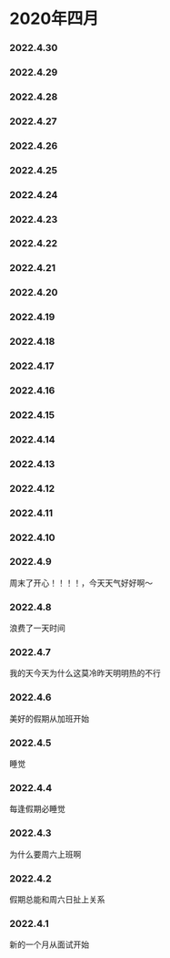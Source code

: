 # 2020年四月


### 2022.4.30 
### 2022.4.29
### 2022.4.28 
### 2022.4.27
### 2022.4.26 
### 2022.4.25 
### 2022.4.24 
### 2022.4.23 
### 2022.4.22 
### 2022.4.21 
### 2022.4.20 
### 2022.4.19 
### 2022.4.18
### 2022.4.17 
### 2022.4.16
### 2022.4.15
### 2022.4.14
### 2022.4.13
### 2022.4.12
### 2022.4.11
### 2022.4.10
### 2022.4.9
周末了开心！！！！，今天天气好好啊～
### 2022.4.8
浪费了一天时间
### 2022.4.7
我的天今天为什么这莫冷昨天明明热的不行
### 2022.4.6
美好的假期从加班开始
### 2022.4.5
睡觉
### 2022.4.4
每逢假期必睡觉
### 2022.4.3
为什么要周六上班啊
### 2022.4.2
假期总能和周六日扯上关系
### 2022.4.1
新的一个月从面试开始
